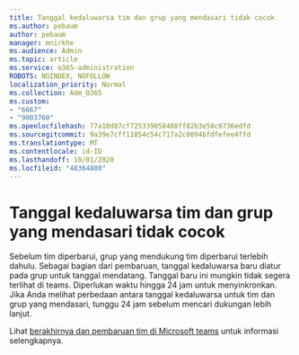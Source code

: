```yaml
---
title: Tanggal kedaluwarsa tim dan grup yang mendasari tidak cocok
ms.author: pebaum
author: pebaum
manager: mnirkhe
ms.audience: Admin
ms.topic: article
ms.service: o365-administration
ROBOTS: NOINDEX, NOFOLLOW
localization_priority: Normal
ms.collection: Adm_O365
ms.custom:
- "6667"
- "9003760"
ms.openlocfilehash: 77a10d87cf725339058408ff82b3e58c0736edfd
ms.sourcegitcommit: 9a39e7cff11854c54c717a2c0094bfdfefee4ffd
ms.translationtype: MT
ms.contentlocale: id-ID
ms.lasthandoff: 10/01/2020
ms.locfileid: "48364880"
---
```

# <a name="expiration-date-of-team-and-underlying-group-dont-match"></a>Tanggal kedaluwarsa tim dan grup yang mendasari tidak cocok

Sebelum tim diperbarui, grup yang mendukung tim diperbarui terlebih dahulu. Sebagai bagian dari pembaruan, tanggal kedaluwarsa baru diatur pada grup untuk tanggal mendatang. Tanggal baru ini mungkin tidak segera terlihat di teams. Diperlukan waktu hingga 24 jam untuk menyinkronkan. Jika Anda melihat perbedaan antara tanggal kedaluwarsa untuk tim dan grup yang mendasari, tunggu 24 jam sebelum mencari dukungan lebih lanjut.  

Lihat [berakhirnya dan pembaruan tim di Microsoft teams](https://docs.microsoft.com/microsoftteams/team-expiration-renewal)  untuk informasi selengkapnya.
